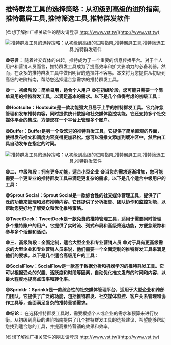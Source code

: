 ## **推特群发工具的选择策略：从初级到高级的进阶指南,推特霸屏工具,推特筛选工具,推特群发软件**

[😍想了解推广相关软件的朋友请登录 http://www.vst.tw](http://www.vst.tw)

 <center><img src="https://vst.tw/MP4/tuiguang/png/4.png" alt="推特群发工具的选择策略：从初级到高级的进阶指南,推特霸屏工具,推特筛选工具,推特群发软件"></center>

**😄导言：**
随着社交媒体的兴起，推特成为了一个重要的信息传播平台。对于个人用户和营销人员而言，推特群发工具成为了提高效率和扩大影响力的必备利器。然而，在众多的推特群发工具中做出明智的选择并不容易。本文将为您提供从初级到高级的进阶指南，帮助您选择适合您需求的推特群发工具。

**😄一、初级阶段：简单易用，适合个人用户**
**😄在初级阶段，您可能只需要一个简单易用的推特群发工具，以满足基本的需求。以下是几个值得考虑的初级工具：**

**😄Hootsuite：Hootsuite是一款功能强大且易于上手的推特群发工具。它允许您管理和发布推特内容，同时提供统计数据和社交媒体监控功能。它还支持多个社交媒体平台的集成，方便您在一个平台上管理多个账户。**

**😄Buffer：Buffer是另一个受欢迎的推特群发工具，它提供了简单直观的界面，使得发布推文和调度内容变得更加轻松。您可以将推文添加到缓冲区中，然后由工具自动发布在指定的时间。**

 <center><img src="https://vst.tw/MP4/tuiguang/png/6.png" alt="推特群发工具的选择策略：从初级到高级的进阶指南,推特霸屏工具,推特筛选工具,推特群发软件"></center>

**😄二、中级阶段：拥有更多功能，适合小型企业**
**😄当您的需求逐渐增加，您可能需要一个更专业的推特群发工具来满足更复杂的需求。以下是几个适合中级用户的工具：**

**😄Sprout Social：Sprout Social是一款综合性的社交媒体管理工具，提供了广泛的功能来管理和发布推特内容。它还提供了分析报告、团队协作和监控功能，以帮助您更好地了解受众和优化推特策略。**

**😄TweetDeck：TweetDeck是一款免费的推特管理工具，适用于需要同时管理多个推特账户的用户。它提供了实时流、列式布局和高级筛选功能，方便您跟踪和参与多个话题和活动。**

**😄三、高级阶段：全面定制，适合大型企业和专业营销人员**
**😄对于具有更高级需求的大型企业和专业营销人员来说，他们需要一个全面定制的推特群发工具来满足他们的要求。以下是几个适合高级用户的工具：**

**😄SocialFlow：SocialFlow是一款基于数据分析和机器学习的推特群发工具。它可以根据受众的兴趣、活跃度和时段等因素，自动优化推文发布的时间和内容，以最大程度地提高点击率和转化率。**

**😄Sprinklr：Sprinklr是一款综合性的社交媒体管理平台，适用于大型企业和跨部门团队。它提供了广泛的功能，包括推特群发、社交媒体监控、客户关系管理和协作工具等，全面满足复杂的推特营销需求。**

**😄结论：**
在选择推特群发工具时，需要根据个人或企业的需求和预算来进行权衡。从初级到高级的进阶指南提供了几个推特群发工具的选择建议，希望能够帮助您找到适合您的工具，并提高推特营销的效果和效率。

[😍想了解推广相关软件的朋友请登录 http://www.vst.tw](http://www.vst.tw)



